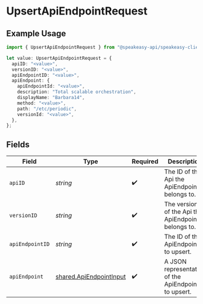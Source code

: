 # UpsertApiEndpointRequest

## Example Usage

```typescript
import { UpsertApiEndpointRequest } from "@speakeasy-api/speakeasy-client-sdk-typescript/sdk/models/operations";

let value: UpsertApiEndpointRequest = {
  apiID: "<value>",
  versionID: "<value>",
  apiEndpointID: "<value>",
  apiEndpoint: {
    apiEndpointId: "<value>",
    description: "Total scalable orchestration",
    displayName: "Barbara14",
    method: "<value>",
    path: "/etc/periodic",
    versionId: "<value>",
  },
};
```

## Fields

| Field                                                                     | Type                                                                      | Required                                                                  | Description                                                               |
| ------------------------------------------------------------------------- | ------------------------------------------------------------------------- | ------------------------------------------------------------------------- | ------------------------------------------------------------------------- |
| `apiID`                                                                   | *string*                                                                  | :heavy_check_mark:                                                        | The ID of the Api the ApiEndpoint belongs to.                             |
| `versionID`                                                               | *string*                                                                  | :heavy_check_mark:                                                        | The version ID of the Api the ApiEndpoint belongs to.                     |
| `apiEndpointID`                                                           | *string*                                                                  | :heavy_check_mark:                                                        | The ID of the ApiEndpoint to upsert.                                      |
| `apiEndpoint`                                                             | [shared.ApiEndpointInput](../../../sdk/models/shared/apiendpointinput.md) | :heavy_check_mark:                                                        | A JSON representation of the ApiEndpoint to upsert.                       |